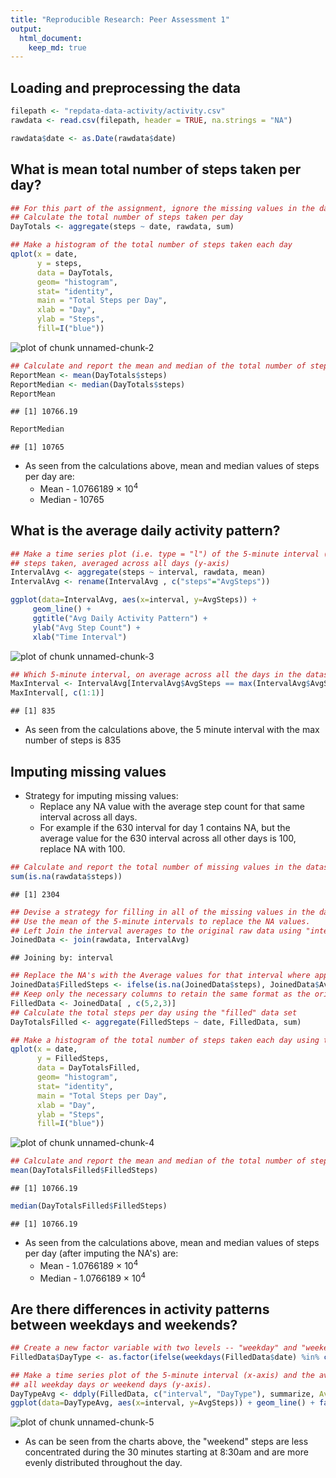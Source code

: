 ```yaml
---
title: "Reproducible Research: Peer Assessment 1"
output: 
  html_document:
    keep_md: true
---
```



## Loading and preprocessing the data

```r
filepath <- "repdata-data-activity/activity.csv"
rawdata <- read.csv(filepath, header = TRUE, na.strings = "NA")

rawdata$date <- as.Date(rawdata$date)
```


## What is mean total number of steps taken per day?

```r
## For this part of the assignment, ignore the missing values in the dataset.
## Calculate the total number of steps taken per day
DayTotals <- aggregate(steps ~ date, rawdata, sum)

## Make a histogram of the total number of steps taken each day
qplot(x = date,
	  y = steps,
	  data = DayTotals,
      geom= "histogram",
	  stat= "identity",
      main = "Total Steps per Day",
      xlab = "Day",
	  ylab = "Steps",
	  fill=I("blue"))
```

![plot of chunk unnamed-chunk-2](figure/unnamed-chunk-2-1.png) 

```r
## Calculate and report the mean and median of the total number of steps taken per day
ReportMean <- mean(DayTotals$steps)
ReportMedian <- median(DayTotals$steps)
ReportMean 
```

```
## [1] 10766.19
```

```r
ReportMedian 
```

```
## [1] 10765
```


* As seen from the calculations above, mean and median values of steps per day are:  
    + Mean - 1.0766189 &times; 10<sup>4</sup>
    + Median - 10765

## What is the average daily activity pattern?

```r
## Make a time series plot (i.e. type = "l") of the 5-minute interval (x-axis) and the average number of
## steps taken, averaged across all days (y-axis)
IntervalAvg <- aggregate(steps ~ interval, rawdata, mean)
IntervalAvg <- rename(IntervalAvg , c("steps"="AvgSteps"))

ggplot(data=IntervalAvg, aes(x=interval, y=AvgSteps)) +
	 geom_line() +
	 ggtitle("Avg Daily Activity Pattern") +
	 ylab("Avg Step Count") +
	 xlab("Time Interval")
```

![plot of chunk unnamed-chunk-3](figure/unnamed-chunk-3-1.png) 

```r
## Which 5-minute interval, on average across all the days in the dataset, contains the maximum number of steps?
MaxInterval <- IntervalAvg[IntervalAvg$AvgSteps == max(IntervalAvg$AvgSteps),]
MaxInterval[, c(1:1)]
```

```
## [1] 835
```
* As seen from the calculations above, the 5 minute interval with the max number of steps is 835
    
## Imputing missing values
* Strategy for imputing missing values:  
    + Replace any NA value with the average step count for that same interval across all days.  
    + For example if the 630 interval for day 1 contains NA, but the average value for the 630 interval across all other days is 100, replace NA with 100.

```r
## Calculate and report the total number of missing values in the dataset (i.e. the total number of rows with NAs)
sum(is.na(rawdata$steps))
```

```
## [1] 2304
```

```r
## Devise a strategy for filling in all of the missing values in the dataset.
## Use the mean of the 5-minute intervals to replace the NA values.
## Left Join the interval averages to the original raw data using "interval" as the id
JoinedData <- join(rawdata, IntervalAvg)
```

```
## Joining by: interval
```

```r
## Replace the NA's with the Average values for that interval where appropriate
JoinedData$FilledSteps <- ifelse(is.na(JoinedData$steps), JoinedData$AvgSteps, JoinedData$steps)
## Keep only the necessary columns to retain the same format as the original dataset
FilledData <- JoinedData[ , c(5,2,3)]
## Calculate the total steps per day using the "filled" data set
DayTotalsFilled <- aggregate(FilledSteps ~ date, FilledData, sum)

## Make a histogram of the total number of steps taken each day using the "filler" values in place of "NA"
qplot(x = date,
	  y = FilledSteps,
	  data = DayTotalsFilled,
      geom= "histogram",
	  stat= "identity",
      main = "Total Steps per Day",
      xlab = "Day",
	  ylab = "Steps",
	  fill=I("blue"))
```

![plot of chunk unnamed-chunk-4](figure/unnamed-chunk-4-1.png) 

```r
## Calculate and report the mean and median of the total number of steps taken per day using the "filler" data
mean(DayTotalsFilled$FilledSteps)
```

```
## [1] 10766.19
```

```r
median(DayTotalsFilled$FilledSteps)
```

```
## [1] 10766.19
```
* As seen from the calculations above, mean and median values of steps per day (after imputing the NA's) are:  
    + Mean - 1.0766189 &times; 10<sup>4</sup>
    + Median - 1.0766189 &times; 10<sup>4</sup>

## Are there differences in activity patterns between weekdays and weekends?

```r
## Create a new factor variable with two levels -- "weekday" and "weekend" 
FilledData$DayType <- as.factor(ifelse(weekdays(FilledData$date) %in% c("Saturday", "Sunday"), "weekend", "weekday"))

## Make a time series plot of the 5-minute interval (x-axis) and the average number of steps taken, averaged across
## all weekday days or weekend days (y-axis).
DayTypeAvg <- ddply(FilledData, c("interval", "DayType"), summarize, AvgSteps = mean(FilledSteps))
ggplot(data=DayTypeAvg, aes(x=interval, y=AvgSteps)) + geom_line() + facet_grid(DayType ~ .) + ylab("Average Steps")
```

![plot of chunk unnamed-chunk-5](figure/unnamed-chunk-5-1.png) 

* As can be seen from the charts above, the "weekend" steps are less concentrated during the 30 minutes starting at 8:30am and are more evenly distributed throughout the day.

